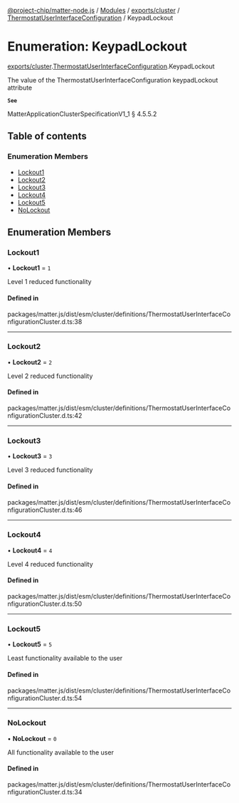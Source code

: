 [@project-chip/matter-node.js](../README.md) / [Modules](../modules.md) / [exports/cluster](../modules/exports_cluster.md) / [ThermostatUserInterfaceConfiguration](../modules/exports_cluster.ThermostatUserInterfaceConfiguration.md) / KeypadLockout

# Enumeration: KeypadLockout

[exports/cluster](../modules/exports_cluster.md).[ThermostatUserInterfaceConfiguration](../modules/exports_cluster.ThermostatUserInterfaceConfiguration.md).KeypadLockout

The value of the ThermostatUserInterfaceConfiguration keypadLockout attribute

**`See`**

MatterApplicationClusterSpecificationV1_1 § 4.5.5.2

## Table of contents

### Enumeration Members

- [Lockout1](exports_cluster.ThermostatUserInterfaceConfiguration.KeypadLockout.md#lockout1)
- [Lockout2](exports_cluster.ThermostatUserInterfaceConfiguration.KeypadLockout.md#lockout2)
- [Lockout3](exports_cluster.ThermostatUserInterfaceConfiguration.KeypadLockout.md#lockout3)
- [Lockout4](exports_cluster.ThermostatUserInterfaceConfiguration.KeypadLockout.md#lockout4)
- [Lockout5](exports_cluster.ThermostatUserInterfaceConfiguration.KeypadLockout.md#lockout5)
- [NoLockout](exports_cluster.ThermostatUserInterfaceConfiguration.KeypadLockout.md#nolockout)

## Enumeration Members

### Lockout1

• **Lockout1** = ``1``

Level 1 reduced functionality

#### Defined in

packages/matter.js/dist/esm/cluster/definitions/ThermostatUserInterfaceConfigurationCluster.d.ts:38

___

### Lockout2

• **Lockout2** = ``2``

Level 2 reduced functionality

#### Defined in

packages/matter.js/dist/esm/cluster/definitions/ThermostatUserInterfaceConfigurationCluster.d.ts:42

___

### Lockout3

• **Lockout3** = ``3``

Level 3 reduced functionality

#### Defined in

packages/matter.js/dist/esm/cluster/definitions/ThermostatUserInterfaceConfigurationCluster.d.ts:46

___

### Lockout4

• **Lockout4** = ``4``

Level 4 reduced functionality

#### Defined in

packages/matter.js/dist/esm/cluster/definitions/ThermostatUserInterfaceConfigurationCluster.d.ts:50

___

### Lockout5

• **Lockout5** = ``5``

Least functionality available to the user

#### Defined in

packages/matter.js/dist/esm/cluster/definitions/ThermostatUserInterfaceConfigurationCluster.d.ts:54

___

### NoLockout

• **NoLockout** = ``0``

All functionality available to the user

#### Defined in

packages/matter.js/dist/esm/cluster/definitions/ThermostatUserInterfaceConfigurationCluster.d.ts:34
